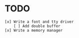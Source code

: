 # TODO
    [x] Write a font and tty driver
        [ ] Add double buffer
    [x] Write a memory manager